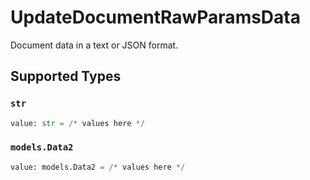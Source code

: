 # UpdateDocumentRawParamsData

Document data in a text or JSON format.


## Supported Types

### `str`

```python
value: str = /* values here */
```

### `models.Data2`

```python
value: models.Data2 = /* values here */
```

